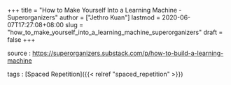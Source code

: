 +++
title = "How to Make Yourself Into a Learning Machine - Superorganizers"
author = ["Jethro Kuan"]
lastmod = 2020-06-07T17:27:08+08:00
slug = "how_to_make_yourself_into_a_learning_machine_superorganizers"
draft = false
+++

source
: <https://superorganizers.substack.com/p/how-to-build-a-learning-machine>

tags
: [Spaced Repetition]({{< relref "spaced_repetition" >}})
